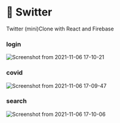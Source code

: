 # 🍬 Switter 
Twitter (mini)Clone with React and Firebase

### login
![Screenshot from 2021-11-06 17-10-21](https://user-images.githubusercontent.com/74355328/140602911-c095bbe8-a3f1-48fb-b3cc-0ae6ea067996.png)

### covid
![Screenshot from 2021-11-06 17-09-47](https://user-images.githubusercontent.com/74355328/140602904-6fda6fba-85dd-4144-891f-051bc47b0054.png)

### search
![Screenshot from 2021-11-06 17-10-06](https://user-images.githubusercontent.com/74355328/140602914-7a9f1ac9-c90f-46da-8719-42bf85a338c5.png)
